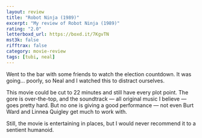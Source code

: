 ```yaml
---
layout: review
title: "Robot Ninja (1989)"
excerpt: "My review of Robot Ninja (1989)"
rating: "2.0"
letterboxd_url: https://boxd.it/7KgvTN
mst3k: false
rifftrax: false
category: movie-review
tags: [tubi, neal]
---
```


Went to the bar with some friends to watch the election countdown. It was going... poorly, so Neal and I watched this to distract ourselves.

This movie could be cut to 22 minutes and still have every plot point. The gore is over-the-top, and the soundtrack — all original music I believe — goes pretty hard. But no one is giving a good performance — not even Burt Ward and Linnea Quigley get much to work with.

Still, the movie is entertaining in places, but I would never recommend it to a sentient humanoid.
